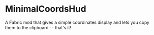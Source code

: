 # MinimalCoordsHud
 A Fabric mod that gives a simple coordinates display and lets you copy them to the clipboard -- that's it!
